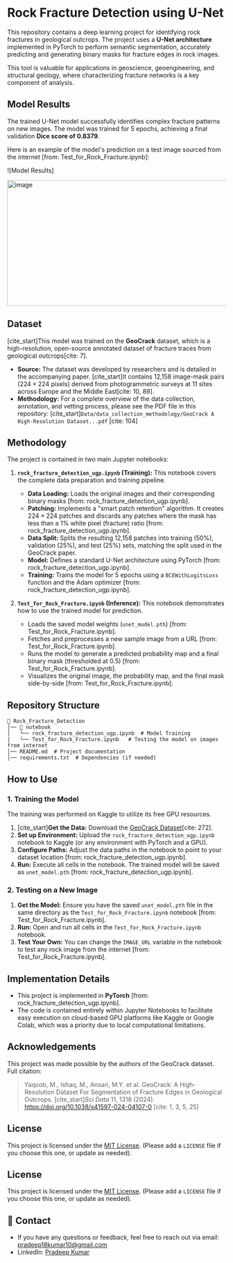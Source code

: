 # Rock Fracture Detection using U-Net

This repository contains a deep learning project for identifying rock fractures in geological outcrops. The project uses a **U-Net architecture** implemented in PyTorch to perform semantic segmentation, accurately predicting and generating binary masks for fracture edges in rock images.

This tool is valuable for applications in geoscience, geoengineering, and structural geology, where characterizing fracture networks is a key component of analysis.

## Model Results

The trained U-Net model successfully identifies complex fracture patterns on new images. The model was trained for 5 epochs, achieving a final validation **Dice score of 0.8379**.

Here is an example of the model's prediction on a test image sourced from the internet [from: Test_for_Rock_Fracture.ipynb]:

![Model Results]

<img width="1125" height="289" alt="image" src="https://github.com/user-attachments/assets/6ebcf8df-98fe-4302-ae27-ef0ff504b547" />


## Dataset

[cite_start]This model was trained on the **GeoCrack** dataset, which is a high-resolution, open-source annotated dataset of fracture traces from geological outcrops[cite: 7].

* **Source:** The dataset was developed by researchers and is detailed in the accompanying paper. [cite_start]It contains 12,158 image-mask pairs ($224 \times 224$ pixels) derived from photogrammetric surveys at 11 sites across Europe and the Middle East[cite: 10, 89].
* **Methodology:** For a complete overview of the data collection, annotation, and vetting process, please see the PDF file in this repository:
    [cite_start]`Data/data_collection_methodology/GeoCrack A High-Resolution Dataset...pdf` [cite: 104]

## Methodology

The project is contained in two main Jupyter notebooks:

1.  **`rock_fracture_detection_ugp.ipynb` (Training):** This notebook covers the complete data preparation and training pipeline.
    * **Data Loading:** Loads the original images and their corresponding binary masks [from: rock_fracture_detection_ugp.ipynb].
    * **Patching:** Implements a "smart patch retention" algorithm. It creates $224 \times 224$ patches and discards any patches where the mask has less than a 1% white pixel (fracture) ratio [from: rock_fracture_detection_ugp.ipynb].
    * **Data Split:** Splits the resulting 12,158 patches into training (50%), validation (25%), and test (25%) sets, matching the split used in the GeoCrack paper.
    * **Model:** Defines a standard U-Net architecture using PyTorch [from: rock_fracture_detection_ugp.ipynb].
    * **Training:** Trains the model for 5 epochs using a `BCEWithLogitsLoss` function and the Adam optimizer [from: rock_fracture_detection_ugp.ipynb].

2.  **`Test_for_Rock_Fracture.ipynb` (Inference):** This notebook demonstrates how to use the trained model for prediction.
    * Loads the saved model weights (`unet_model.pth`) [from: Test_for_Rock_Fracture.ipynb].
    * Fetches and preprocesses a new sample image from a URL [from: Test_for_Rock_Fracture.ipynb].
    * Runs the model to generate a predicted probability map and a final binary mask (thresholded at 0.5) [from: Test_for_Rock_Fracture.ipynb].
    * Visualizes the original image, the probability map, and the final mask side-by-side [from: Test_for_Rock_Fracture.ipynb].

## **Repository Structure**
```
📂 Rock_Fracture_Detection
│── 📂 notebook
│   └── rock_fracture_detection_ugp.ipynb  # Model Training
|   └── Test_for_Rock_Fracture.ipynb   # Testing the model on images from internet
│── README.md  # Project documentation
│── requirements.txt  # Dependencies (if needed)
```

## How to Use

### 1. Training the Model

The training was performed on Kaggle to utilize its free GPU resources.

1.  [cite_start]**Get the Data:** Download the [GeoCrack Dataset](https://doi.org/10.7910/DVN/E4OXHQ)[cite: 272].
2.  **Set up Environment:** Upload the `rock_fracture_detection_ugp.ipynb` notebook to Kaggle (or any environment with PyTorch and a GPU).
3.  **Configure Paths:** Adjust the data paths in the notebook to point to your dataset location [from: rock_fracture_detection_ugp.ipynb].
4.  **Run:** Execute all cells in the notebook. The trained model will be saved as `unet_model.pth` [from: rock_fracture_detection_ugp.ipynb].

### 2. Testing on a New Image

1.  **Get the Model:** Ensure you have the saved `unet_model.pth` file in the same directory as the `Test_for_Rock_Fracture.ipynb` notebook [from: Test_for_Rock_Fracture.ipynb].
2.  **Run:** Open and run all cells in the `Test_for_Rock_Fracture.ipynb` notebook.
3.  **Test Your Own:** You can change the `IMAGE_URL` variable in the notebook to test any rock image from the internet [from: Test_for_Rock_Fracture.ipynb].

## Implementation Details

* This project is implemented in **PyTorch** [from: rock_fracture_detection_ugp.ipynb].
* The code is contained entirely within Jupyter Notebooks to facilitate easy execution on cloud-based GPU platforms like Kaggle or Google Colab, which was a priority due to local computational limitations.

## Acknowledgements

This project was made possible by the authors of the GeoCrack dataset. Full citation:

> Yaqoob, M., Ishaq, M., Ansari, M.Y. et al. GeoCrack: A High-Resolution Dataset For Segmentation of Fracture Edges in Geological Outcrops. [cite_start]*Sci Data* 11, 1318 (2024). https://doi.org/10.1038/s41597-024-04107-0 [cite: 1, 3, 5, 25]

## License

This project is licensed under the [MIT License](LICENSE). (Please add a `LICENSE` file if you choose this one, or update as needed).

## License
This project is licensed under the [MIT License](LICENSE). (Please add a `LICENSE` file if you choose this one, or update as needed).

## 📧 Contact
- If you have any questions or feedback, feel free to reach out via email: pradeep18kumar10@gmail.com  
- LinkedIn: [Pradeep Kumar](https://www.linkedin.com/in/pradeep-kumar-bba090320/)

